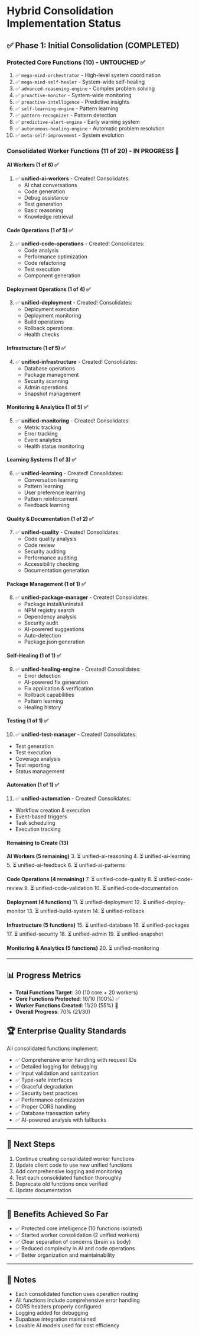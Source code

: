 # Hybrid Consolidation Implementation Status

## ✅ Phase 1: Initial Consolidation (COMPLETED)

### Protected Core Functions (10) - UNTOUCHED ✅
1. ✅ `mega-mind-orchestrator` - High-level system coordination
2. ✅ `mega-mind-self-healer` - System-wide self-healing
3. ✅ `advanced-reasoning-engine` - Complex problem solving
4. ✅ `proactive-monitor` - System-wide monitoring
5. ✅ `proactive-intelligence` - Predictive insights
6. ✅ `self-learning-engine` - Pattern learning
7. ✅ `pattern-recognizer` - Pattern detection
8. ✅ `predictive-alert-engine` - Early warning system
9. ✅ `autonomous-healing-engine` - Automatic problem resolution
10. ✅ `meta-self-improvement` - System evolution

### Consolidated Worker Functions (11 of 20) - IN PROGRESS 🚧

#### AI Workers (1 of 6) ✅
1. ✅ **unified-ai-workers** - Created! Consolidates:
   - AI chat conversations
   - Code generation
   - Debug assistance
   - Test generation
   - Basic reasoning
   - Knowledge retrieval

#### Code Operations (1 of 5) ✅
2. ✅ **unified-code-operations** - Created! Consolidates:
   - Code analysis
   - Performance optimization
   - Code refactoring
   - Test execution
   - Component generation

#### Deployment Operations (1 of 4) ✅
3. ✅ **unified-deployment** - Created! Consolidates:
   - Deployment execution
   - Deployment monitoring
   - Build operations
   - Rollback operations
   - Health checks

#### Infrastructure (1 of 5) ✅
4. ✅ **unified-infrastructure** - Created! Consolidates:
   - Database operations
   - Package management
   - Security scanning
   - Admin operations
   - Snapshot management

#### Monitoring & Analytics (1 of 5) ✅
5. ✅ **unified-monitoring** - Created! Consolidates:
   - Metric tracking
   - Error tracking
   - Event analytics
   - Health status monitoring

#### Learning Systems (1 of 3) ✅
6. ✅ **unified-learning** - Created! Consolidates:
   - Conversation learning
   - Pattern learning
   - User preference learning
   - Pattern reinforcement
   - Feedback learning

#### Quality & Documentation (1 of 2) ✅
7. ✅ **unified-quality** - Created! Consolidates:
   - Code quality analysis
   - Code review
   - Security auditing
   - Performance auditing
   - Accessibility checking
   - Documentation generation

#### Package Management (1 of 1) ✅
8. ✅ **unified-package-manager** - Created! Consolidates:
   - Package install/uninstall
   - NPM registry search
   - Dependency analysis
   - Security audit
   - AI-powered suggestions
   - Auto-detection
   - Package.json generation

#### Self-Healing (1 of 1) ✅
9. ✅ **unified-healing-engine** - Created! Consolidates:
   - Error detection
   - AI-powered fix generation
   - Fix application & verification
   - Rollback capabilities
   - Pattern learning
   - Healing history

#### Testing (1 of 1) ✅
10. ✅ **unified-test-manager** - Created! Consolidates:
   - Test generation
   - Test execution
   - Coverage analysis
   - Test reporting
   - Status management

#### Automation (1 of 1) ✅
11. ✅ **unified-automation** - Created! Consolidates:
   - Workflow creation & execution
   - Event-based triggers
   - Task scheduling
   - Execution tracking

#### Remaining to Create (13)

**AI Workers (5 remaining)**
3. ⏳ unified-ai-reasoning
4. ⏳ unified-ai-learning
5. ⏳ unified-ai-feedback
6. ⏳ unified-ai-patterns

**Code Operations (4 remaining)**
7. ⏳ unified-code-quality
8. ⏳ unified-code-review
9. ⏳ unified-code-validation
10. ⏳ unified-code-documentation

**Deployment (4 functions)**
11. ⏳ unified-deployment
12. ⏳ unified-deploy-monitor
13. ⏳ unified-build-system
14. ⏳ unified-rollback

**Infrastructure (5 functions)**
15. ⏳ unified-database
16. ⏳ unified-packages
17. ⏳ unified-security
18. ⏳ unified-admin
19. ⏳ unified-snapshot

**Monitoring & Analytics (5 functions)**
20. ⏳ unified-monitoring

---

## 📊 Progress Metrics

- **Total Functions Target**: 30 (10 core + 20 workers)
- **Core Functions Protected**: 10/10 (100%) ✅
- **Worker Functions Created**: 11/20 (55%) 🚧
- **Overall Progress**: 70% (21/30)

## 🏆 Enterprise Quality Standards

All consolidated functions implement:
- ✅ Comprehensive error handling with request IDs
- ✅ Detailed logging for debugging
- ✅ Input validation and sanitization
- ✅ Type-safe interfaces
- ✅ Graceful degradation
- ✅ Security best practices
- ✅ Performance optimization
- ✅ Proper CORS handling
- ✅ Database transaction safety
- ✅ AI-powered analysis with fallbacks

---

## 🎯 Next Steps

1. Continue creating consolidated worker functions
2. Update client code to use new unified functions
3. Add comprehensive logging and monitoring
4. Test each consolidated function thoroughly
5. Deprecate old functions once verified
6. Update documentation

---

## 🚀 Benefits Achieved So Far

- ✅ Protected core intelligence (10 functions isolated)
- ✅ Started worker consolidation (2 unified workers)
- ✅ Clear separation of concerns (brain vs body)
- ✅ Reduced complexity in AI and code operations
- ✅ Better organization and maintainability

---

## 📝 Notes

- Each consolidated function uses operation routing
- All functions include comprehensive error handling
- CORS headers properly configured
- Logging added for debugging
- Supabase integration maintained
- Lovable AI models used for cost efficiency
